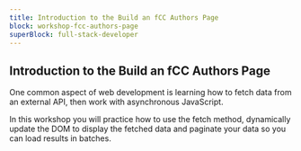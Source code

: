 ```yaml
---
title: Introduction to the Build an fCC Authors Page
block: workshop-fcc-authors-page
superBlock: full-stack-developer
---
```


## Introduction to the Build an fCC Authors Page

One common aspect of web development is learning how to fetch data from an external API, then work with asynchronous JavaScript.

In this workshop you will practice how to use the fetch method, dynamically update the DOM to display the fetched data and paginate your data so you can load results in batches.
